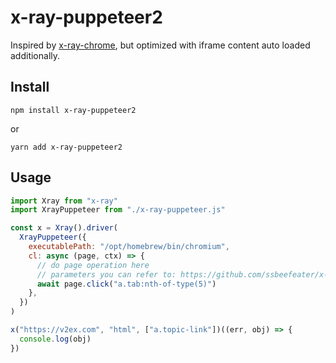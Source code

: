 # x-ray-puppeteer2

Inspired by [x-ray-chrome](https://github.com/ssbeefeater/x-ray-chrome), but optimized with iframe content auto loaded additionally.

## Install

`npm install x-ray-puppeteer2`

or

`yarn add x-ray-puppeteer2`

## Usage

```js
import Xray from "x-ray"
import XrayPuppeteer from "./x-ray-puppeteer.js"

const x = Xray().driver(
  XrayPuppeteer({
    executablePath: "/opt/homebrew/bin/chromium",
    cl: async (page, ctx) => {
      // do page operation here
      // parameters you can refer to: https://github.com/ssbeefeater/x-ray-chrome/blob/master/Readme.md
      await page.click("a.tab:nth-of-type(5)")
    },
  })
)

x("https://v2ex.com", "html", ["a.topic-link"])((err, obj) => {
  console.log(obj)
})
```
